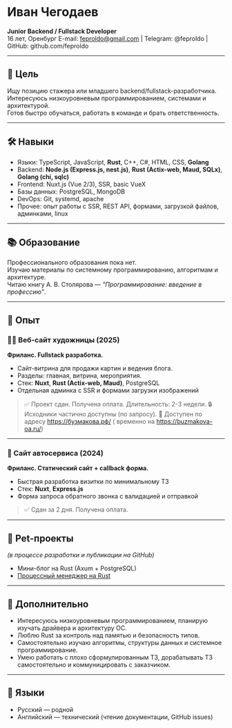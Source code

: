 # Иван Чегодаев
**Junior Backend / Fullstack Developer**  
16 лет, Оренбург
E-mail: feproldo@gmail.com | Telegram: @feproldo | GitHub: github.com/feproldo

---

## 💼 Цель

Ищу позицию стажера или младшего backend/fullstack-разработчика.  
Интересуюсь низкоуровневым программированием, системами и архитектурой.  
Готов быстро обучаться, работать в команде и брать ответственность.

---

## 🛠️ Навыки

- Языки: TypeScript, JavaScript, **Rust**, C++, C#, HTML, CSS, **Golang**
- Backend: **Node.js (Express.js, nest.js)**, **Rust (Actix-web, Maud, SQLx)**, **Golang (chi, sqlc)**
- Frontend: Nuxt.js (Vue 2/3), SSR, basic VueX
- Базы данных: PostgreSQL, MongoDB
- DevOps: Git, systemd, apache
- Прочее: опыт работы с SSR, REST API, формами, загрузкой файлов, админками, linux

---

## 📚 Образование

Профессионального образования пока нет.  
Изучаю материалы по системному программированию, алгоритмам и архитектуре.  
Читаю книгу А. В. Столярова — *"Программирование: введение в профессию"*.

---

## 💼 Опыт

### 🧑‍🎨 Веб-сайт художницы (2025)
**Фриланс. Fullstack разработка.**
- Сайт-витрина для продажи картин и ведения блога.
- Разделы: главная, витрина, мероприятия.
- Стек: **Nuxt**, **Rust (Actix-web, Maud)**, PostgreSQL
- Отдельная админка с SSR и формами загрузки изображений

> ✅ Проект сдан. Получена оплата. Длительность: 2-3 недели.
> 🔒 Исходники частично доступны (по запросу).
> 📂 Доступен по адресу https://бузмакова.рф/ ( временно на https://buzmakova-oa.ru/)

---

### 🚗 Сайт автосервиса (2024)
**Фриланс. Статический сайт + callback форма.**
- Быстрая разработка визитки по минимальному ТЗ
- Стек: **Nuxt**, **Express.js**
- Форма запроса обратного звонка с валидацией и отправкой

> ✅ Сдан за 2 дня. Получена оплата.

---

## 📂 Pet-проекты

_(в процессе разработки и публикации на GitHub)_

- Мини-блог на Rust (Axum + PostgreSQL)
- [Процессный менеджер на Rust](https://github.com/feproldo/process-manager)

---

## 🧠 Дополнительно

- Интересуюсь низкоуровневым программированием, планирую изучать драйвера и архитектуру ОС.
- Люблю Rust за контроль над памятью и безопасность типов.
- Самостоятельно изучаю алгоритмы, структуры данных и системное программирование.
- Умею работать с плохо сформулированным ТЗ, дорабатывать ТЗ самостоятельно и коммуницировать с заказчиком.

---

## 💬 Языки

- Русский — родной
- Английский — технический (чтение документации, GitHub issues)
